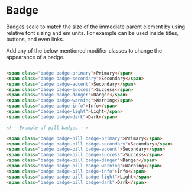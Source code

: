# Badge

Badges scale to match the size of the immediate parent element by using relative font sizing and em units. For example can be used inside titles, buttons, and even links.

Add any of the below mentioned modifier classes to change the appearance of a badge.

<!-- STORY -->

```html

<span class="badge badge-primary">Primary</span>
<span class="badge badge-secondary">Secondary</span>
<span class="badge badge-accent">Secondary</span>
<span class="badge badge-success">Success</span>
<span class="badge badge-danger">Danger</span>
<span class="badge badge-warning">Warning</span>
<span class="badge badge-info">Info</span>
<span class="badge badge-light">Light</span>
<span class="badge badge-dark">Dark</span>

<!-- Example of pill badges -->

<span class="badge badge-pill badge-primary">Primary</span>
<span class="badge badge-pill badge-secondary">Secondary</span>
<span class="badge badge-pill badge-accent">Secondary</span>
<span class="badge badge-pill badge-success">Success</span>
<span class="badge badge-pill badge-danger">Danger</span>
<span class="badge badge-pill badge-warning">Warning</span>
<span class="badge badge-pill badge-info">Info</span>
<span class="badge badge-pill badge-light">Light</span>
<span class="badge badge-pill badge-dark">Dark</span>

```

